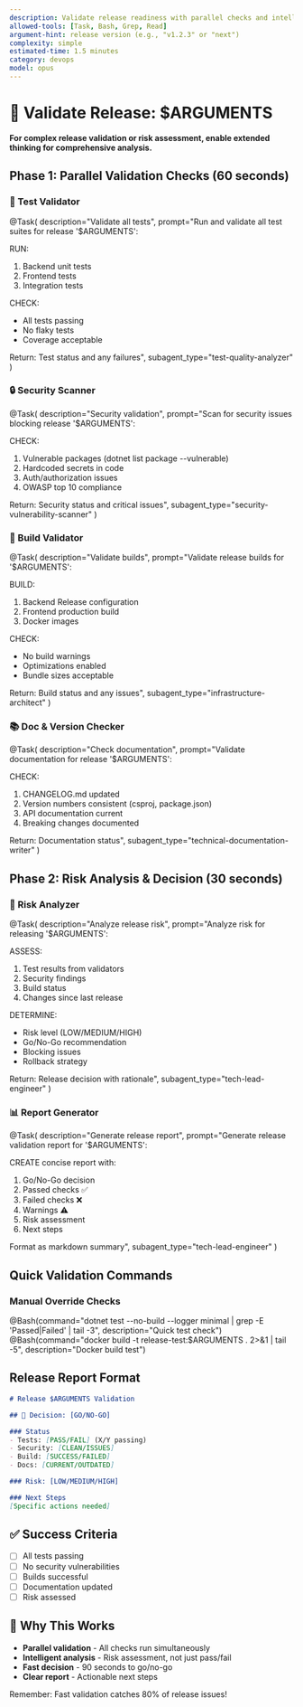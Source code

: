 ```yaml
---
description: Validate release readiness with parallel checks and intelligent risk assessment
allowed-tools: [Task, Bash, Grep, Read]
argument-hint: release version (e.g., "v1.2.3" or "next")
complexity: simple
estimated-time: 1.5 minutes
category: devops
model: opus
---
```


# 🚀 Validate Release: $ARGUMENTS

**For complex release validation or risk assessment, enable extended thinking for comprehensive analysis.**

## Phase 1: Parallel Validation Checks (60 seconds)

### 🧪 Test Validator
@Task(
  description="Validate all tests",
  prompt="Run and validate all test suites for release '$ARGUMENTS':
  
  RUN:
  1. Backend unit tests
  2. Frontend tests
  3. Integration tests
  
  CHECK:
  - All tests passing
  - No flaky tests
  - Coverage acceptable
  
  Return: Test status and any failures",
  subagent_type="test-quality-analyzer"
)

### 🔒 Security Scanner
@Task(
  description="Security validation",
  prompt="Scan for security issues blocking release '$ARGUMENTS':
  
  CHECK:
  1. Vulnerable packages (dotnet list package --vulnerable)
  2. Hardcoded secrets in code
  3. Auth/authorization issues
  4. OWASP top 10 compliance
  
  Return: Security status and critical issues",
  subagent_type="security-vulnerability-scanner"
)

### 🔨 Build Validator
@Task(
  description="Validate builds",
  prompt="Validate release builds for '$ARGUMENTS':
  
  BUILD:
  1. Backend Release configuration
  2. Frontend production build
  3. Docker images
  
  CHECK:
  - No build warnings
  - Optimizations enabled
  - Bundle sizes acceptable
  
  Return: Build status and any issues",
  subagent_type="infrastructure-architect"
)

### 📚 Doc & Version Checker
@Task(
  description="Check documentation",
  prompt="Validate documentation for release '$ARGUMENTS':
  
  CHECK:
  1. CHANGELOG.md updated
  2. Version numbers consistent (csproj, package.json)
  3. API documentation current
  4. Breaking changes documented
  
  Return: Documentation status",
  subagent_type="technical-documentation-writer"
)

## Phase 2: Risk Analysis & Decision (30 seconds)

### 🎯 Risk Analyzer
@Task(
  description="Analyze release risk",
  prompt="Analyze risk for releasing '$ARGUMENTS':
  
  ASSESS:
  1. Test results from validators
  2. Security findings
  3. Build status
  4. Changes since last release
  
  DETERMINE:
  - Risk level (LOW/MEDIUM/HIGH)
  - Go/No-Go recommendation
  - Blocking issues
  - Rollback strategy
  
  Return: Release decision with rationale",
  subagent_type="tech-lead-engineer"
)

### 📊 Report Generator
@Task(
  description="Generate release report",
  prompt="Generate release validation report for '$ARGUMENTS':
  
  CREATE concise report with:
  1. Go/No-Go decision
  2. Passed checks ✅
  3. Failed checks ❌
  4. Warnings ⚠️
  5. Risk assessment
  6. Next steps
  
  Format as markdown summary",
  subagent_type="tech-lead-engineer"
)

## Quick Validation Commands

### Manual Override Checks
@Bash(command="dotnet test --no-build --logger minimal | grep -E 'Passed|Failed' | tail -3", description="Quick test check")
@Bash(command="docker build -t release-test:$ARGUMENTS . 2>&1 | tail -5", description="Docker build test")

## Release Report Format

```markdown
# Release $ARGUMENTS Validation

## 🚦 Decision: [GO/NO-GO]

### Status
- Tests: [PASS/FAIL] (X/Y passing)
- Security: [CLEAN/ISSUES]
- Build: [SUCCESS/FAILED]
- Docs: [CURRENT/OUTDATED]

### Risk: [LOW/MEDIUM/HIGH]

### Next Steps
[Specific actions needed]
```

## ✅ Success Criteria
- [ ] All tests passing
- [ ] No security vulnerabilities
- [ ] Builds successful
- [ ] Documentation updated
- [ ] Risk assessed

## 🎯 Why This Works
- **Parallel validation** - All checks run simultaneously
- **Intelligent analysis** - Risk assessment, not just pass/fail
- **Fast decision** - 90 seconds to go/no-go
- **Clear report** - Actionable next steps

Remember: Fast validation catches 80% of release issues!